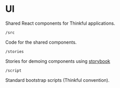 # UI
Shared React components for Thinkful applications.

`/src`

Code for the shared components.

`/stories`

Stories for demoing components using [storybook](https://storybook.js.org)

`/script`

Standard bootstrap scripts (Thinkful convention).
